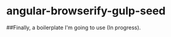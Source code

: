 angular-browserify-gulp-seed
============================

##Finally, a boilerplate I'm going to use (In progress).